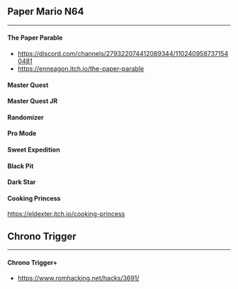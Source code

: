 ## Paper Mario N64
---
#### The Paper Parable
- https://discord.com/channels/279322074412089344/1102409587371540481
- https://enneagon.itch.io/the-paper-parable
#### Master Quest

#### Master Quest JR

#### Randomizer

#### Pro Mode

#### Sweet Expedition

#### Black Pit

#### Dark Star
#### Cooking Princess
https://eldexter.itch.io/cooking-princess

## Chrono Trigger
---
#### Chrono Trigger+
- https://www.romhacking.net/hacks/3691/

